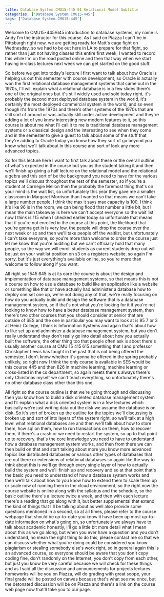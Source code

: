 ```yaml
---
title: Database System CMU15-445 01 Relational Model Subtitle
categories: ["Database System CMU15-445"]
tags: ["Database System CMU15-445"]
---
```


Welcome to CMU15-445/645 introduction to database systems, my name is Andy I'm the instructor for this course. As I said on Piazza I can't be in Pittsburgh right now, we are getting ready for Matt's cage fight on Wednesday, so we had to be out here in LA to prepare for that fight, so rather than just not having classes this entire first week, I wanted to record this while I'm on the road posted online and then that way when we start having in-class lectures next week we can get started on the good stuff.

So before we get into today's lecture I first want to talk about how Oracle is helping us out this semester with course development, so Oracle is actually won the first relational database management systems that came out in the 1970s, I'll will explain what a relational database is in a few slides there's one of the original ones but it's still widely used and sold today right, it's probably the second most deployed database system in the world, it's certainly the most deployed commercial system in the world, and so even though it's from the 1970s and there's other systems of the 1970s that are still sort of around or was actually still under active development and they're adding a lot of you know interesting new modern features to it, so this course is about me what I'll call it to me is traditional database management systems or a classical design and the interesting to see when they come and in the semester to give a guest to talk about some of the stuff that they're adding to Oracle today you know how they sort of go beyond you know what we'll talk about in this course and sort of look any more advanced topics.

So for this lecture here I want to first talk about these or the overall outline of what's expected in the course but you as the student taking it and then we'll finish up giving a half lecture on the relational model and the relational algebra and this sort of be the background you need to have for the various topics we'll discuss throughout the rest of the semester, so if you're a student at Carnegie Mellon then the probably the foremost thing that's on your mind is the wait list, so unfortunately this year they gave me a smaller classroom in Margaret Morrison than I wanted so that means we can't take a large number people, I think the max it says max capacity is 100, I think it's like 96 is in the room, we can being flood that number a little bit, but I mean the main takeaway is here we can't accept everyone so the wait list now I think is 115 when I checked earlier today so unfortunate that means that if you're not enrolled in the course at this point, the likelihood that you're gonna get in is very low, the people will drop the course over the next week or so and then we'll take people off the waitlist, but unfortunately I can't take everyone, so you're more than welcome to order the course just let me know that you're auditing but we can't officially hold that many people, so the way we will enroll students as current students drop out will be just on your waitlist position on s3 on a registers website, so again I'm sorry, but it's just everything's available online, so you're more than welcome to follow along if you want. 

All right so 1545 645 is at its core the course is about the design and implementation of database management systems, so that means this is not a course on how to use a database to build like an application like a website or something like that or have actually had administer a database how to deploy one set one up, we're not doing any of that, we're really focusing on how do you actually build and design the software that is a database management system, so if that's not what you're looking for it if you're not looking to know how to have a better database management system, then there's two other courses that you should consider at senior that are outside of SES and the one in particular you may want to look at is 95 7 or 3 at Heinz College, I think is Information Systems and again that's about how to like set up and administer a database management system, but you don't really understand they don't really go into detail about how you actually built the software, the other thing too that people often ask is about there's usually another course at CMU 15 415 615 something that I and professor Christopher Lewis has taught in the past that is not being offered the semester, I don't know whether it's gonna be offered in the spring probably unlikely, so right now I think the only course is available in SES would be this course 445 and then 826 in machine learning, machine learning or cross-listed in the cs department, so again meets there's always there's only Christmas myself we can't teach everything, so unfortunately there's no other database class other than this one.

All right so the course outline is that we're going through and discussing then you know how to build a disk oriented database management system and I'll explain what a disk oriented system is in a few lectures which basically we're just writing data out the disk we assume the database is on disk. So it's sort of broken up the outline for the topics we'll discussing is broken up and sort of into layers of the system right, so we'll talk at a high level what relational databases are and then we'll talk about how to store them, how sql on them, how to run transactions on them, how to recover them, if there's a crash or we need to restart the system, so up to that point up to recovery, that's the core knowledge you need to have to understand how a database management system works, and then from there we can then build on that and start talking about more you know more advanced topics like distributed databases or various other types of databases that are out there or extensions of relational databases so again like the way to think about this is we'll go through every single layer of how to actually build the system and we'll finish up and recovery and so at that point that's the basic you need to understand of how a database system works and then we'll talk about how to you know how to extend them to scale them up or scale now of running them in the cloud environment, so the right now the course website is online along with the syllabus and the schedule, so the basic outline there's a lecture twice a week, and then with each lecture there's a reading that go along with it, but better supplemental that extend the kind of things that I'll be talking about as well also provide some questions mentioned in a second, so at all times, please refer to the course webpage that should be up-to-date you know it have been up most up-to-date information on what's going on, so unfortunately we always have to talk about academic honestly, I'll go a little bit more detail what I mean about this as we go along, but when you ever have a question and you don't understand, no mean the right thing to do this, please contact me so that we can discuss whether what you're doing could be considered you know plagiarism or stealing somebody else's work right, so in general again this is an advanced course, so everyone should be aware that you don't copy coding fine, don't randomly on the Internet, you don't copy from each other, but just you know be very careful because we will check for these things and as I said all the discussion and announcements for projects lectures homeworks will be you on Piazza, will do grading with great scope, your final grade will be posted on canvas because that's what see me once, but the detonated discussion will be on Piazza and there's a link on the course web page now that'll take you to our page.